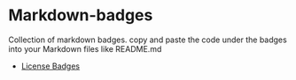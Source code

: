 # Markdown-badges
Collection of markdown badges. copy and paste the code under the badges into your Markdown files like README.md

* [License Badges](license-badges.md)
